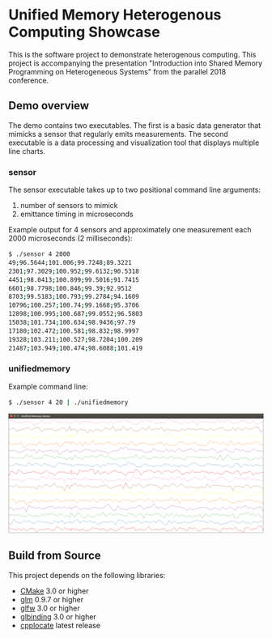 # Unified Memory Heterogenous Computing Showcase

This is the software project to demonstrate heterogenous computing.
This project is accompanying the presentation "Introduction into Shared Memory Programming on Heterogeneous Systems" from the parallel 2018 conference.

## Demo overview

The demo contains two executables.
The first is a basic data generator that mimicks a sensor that regularly emits measurements.
The second executable is a data processing and visualization tool that displays multiple line charts.

### sensor

The sensor executable takes up to two positional command line arguments:
1. number of sensors to mimick
2. emittance timing in microseconds

Example output for 4 sensors and approximately one measurement each 2000 microseconds (2 milliseconds):
```bash
$ ./sensor 4 2000
49;96.5644;101.006;99.7248;89.3221
2301;97.3029;100.952;99.6132;90.5318
4451;98.0413;100.899;99.5016;91.7415
6601;98.7798;100.846;99.39;92.9512
8703;99.5183;100.793;99.2784;94.1609
10796;100.257;100.74;99.1668;95.3706
12898;100.995;100.687;99.0552;96.5803
15038;101.734;100.634;98.9436;97.79
17180;102.472;100.581;98.832;98.9997
19328;103.211;100.527;98.7204;100.209
21487;103.949;100.474;98.6088;101.419
```

### unifiedmemory

Example command line:
```bash
$ ./sensor 4 20 | ./unifiedmemory
```

![unifiedmemory-screenshot](docs/images/screenshot.png)

## Build from Source

This project depends on the following libraries:

* [CMake](https://cmake.org/) 3.0 or higher
* [glm](https://github.com/g-truc/glm) 0.9.7 or higher
* [glfw](http://www.glfw.org/) 3.0 or higher
* [glbinding](https://github.com/cginternals/glbinding) 3.0 or higher
* [cpplocate](https://github.com/cginternals/cpplocate) latest release
